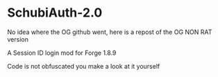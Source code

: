 # SchubiAuth-2.0
No idea where the OG github went, here is a repost of the OG NON RAT version

A Session ID login mod for Forge 1.8.9

Code is not obfuscated you make a look at it yourself
